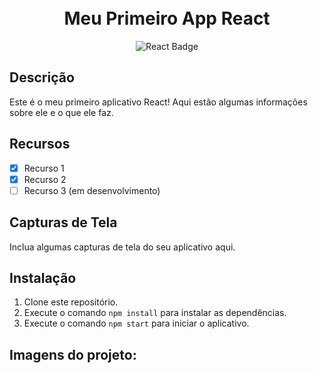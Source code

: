 <h1 align="center">
  <br>
  Meu Primeiro App React
</h1>

<p align="center">
  <img src="https://img.shields.io/badge/-React-61DAFB?logo=react&logoColor=white" alt="React Badge">
</p>

## Descrição
Este é o meu primeiro aplicativo React! Aqui estão algumas informações sobre ele e o que ele faz.

## Recursos
- [x] Recurso 1
- [x] Recurso 2
- [ ] Recurso 3 (em desenvolvimento)

## Capturas de Tela
Inclua algumas capturas de tela do seu aplicativo aqui.

## Instalação
1. Clone este repositório.
2. Execute o comando `npm install` para instalar as dependências.
3. Execute o comando `npm start` para iniciar o aplicativo.

## Imagens do projeto: 
